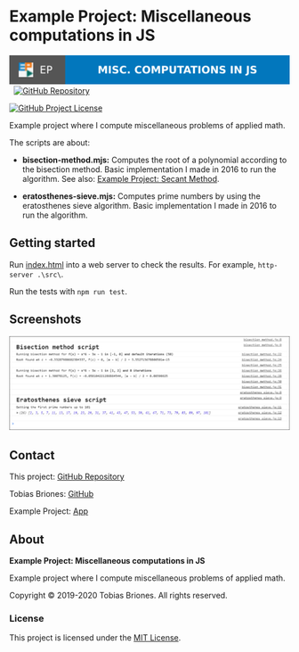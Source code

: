 # Example Project: Miscellaneous computations in JS

[![Project](https://raw.githubusercontent.com/TobiasBriones/images/main/example-projects/example.math.computation.js.misc-computations-in-js/ep-misc-computations-in-js-badge.svg)](https://tobiasbriones.github.io/example-project/ep/misc-computations-in-js)
&nbsp;
[![GitHub Repository](https://img.shields.io/static/v1?label=GITHUB&message=REPOSITORY&labelColor=555&color=0277bd&style=for-the-badge&logo=GITHUB)](https://github.com/tobiasbriones/ep-misc-computations-in-js)

[![GitHub Project License](https://img.shields.io/github/license/tobiasbriones/ep-misc-computations-in-js.svg?style=flat-square)](https://github.com/tobiasbriones/ep-misc-computations-in-js/blob/main/LICENSE)

Example project where I compute miscellaneous problems of applied math.

The scripts are about:

- **bisection-method.mjs:** Computes the root of a polynomial according to the bisection method.
  Basic implementation I made in 2016 to run the algorithm. See
  also: [Example Project: Secant Method](https://github.com/tobiasbriones/ep-secant-method).

- **eratosthenes-sieve.mjs:** Computes prime numbers by using the eratosthenes sieve algorithm.
  Basic implementation I made in 2016 to run the algorithm.

## Getting started

Run [index.html](./src/index.html) into a web server to check the results. For example, `http-server .\src\`.

Run the tests with `npm run test`.

## Screenshots

![Screenshot 1](./docs/screenshot-1.png)

## Contact

This project: [GitHub Repository](https://github.com/tobiasbriones/ep-misc-computations-in-js)

Tobias Briones: [GitHub](https://github.com/tobiasbriones)

Example Project: [App](https://tobiasbriones.github.io/example-project)

## About

**Example Project: Miscellaneous computations in JS**

Example project where I compute miscellaneous problems of applied math.

Copyright © 2019-2020 Tobias Briones. All rights reserved.

### License

This project is licensed under the [MIT License](./LICENSE).

